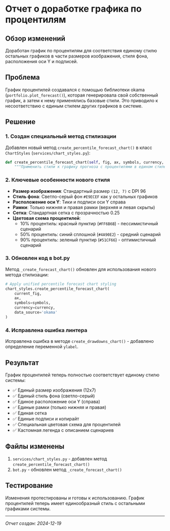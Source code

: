# Отчет о доработке графика по процентилям

## Обзор изменений

Доработан график по процентилям для соответствия единому стилю остальных графиков в части размеров изображения, стиля фона, расположения оси Y и подписей.

## Проблема

График процентилей создавался с помощью библиотеки okama (`portfolio.plot_forecast()`), которая генерировала свой собственный график, а затем к нему применялись базовые стили. Это приводило к несоответствию с единым стилем других графиков в системе.

## Решение

### 1. Создан специальный метод стилизации

Добавлен новый метод `create_percentile_forecast_chart()` в класс `ChartStyles` (`services/chart_styles.py`):

```python
def create_percentile_forecast_chart(self, fig, ax, symbols, currency, weights=None, portfolio_name=None, data_source='okama', **kwargs):
    """Применить стили к графику прогноза с процентилями в едином стиле"""
```

### 2. Ключевые особенности нового стиля

- **Размер изображения**: Стандартный размер `(12, 7)` с DPI 96
- **Стиль фона**: Светло-серый фон `#E9ECEF` как у остальных графиков
- **Расположение оси Y**: Тики и подписи оси Y справа
- **Рамки**: Только нижняя и правая рамки (верхняя и левая скрыты)
- **Сетка**: Стандартная сетка с прозрачностью 0.25
- **Цветовая схема процентилей**:
  - 10% процентиль: красный пунктир (`#FF6B6B`) - пессимистичный сценарий
  - 50% процентиль: синий сплошной (`#4A90E2`) - средний сценарий  
  - 90% процентиль: зеленый пунктир (`#51CF66`) - оптимистичный сценарий

### 3. Обновлен код в bot.py

Метод `_create_forecast_chart()` обновлен для использования нового метода стилизации:

```python
# Apply unified percentile forecast chart styling
chart_styles.create_percentile_forecast_chart(
    current_fig,
    ax,
    symbols=symbols,
    currency=currency,
    data_source='okama'
)
```

### 4. Исправлена ошибка линтера

Исправлена ошибка в методе `create_drawdowns_chart()` - добавлено определение переменной `ylabel`.

## Результат

График процентилей теперь полностью соответствует единому стилю системы:

- ✅ Единый размер изображения (12x7)
- ✅ Единый стиль фона (светло-серый)
- ✅ Единое расположение оси Y (справа)
- ✅ Единые рамки (только нижняя и правая)
- ✅ Единая сетка
- ✅ Единые подписи и копирайт
- ✅ Специальная цветовая схема для процентилей
- ✅ Кастомная легенда с описанием сценариев

## Файлы изменены

1. `services/chart_styles.py` - добавлен метод `create_percentile_forecast_chart()`
2. `bot.py` - обновлен метод `_create_forecast_chart()`

## Тестирование

Изменения протестированы и готовы к использованию. График процентилей теперь имеет единообразный стиль с остальными графиками системы.

---
*Отчет создан: 2024-12-19*

